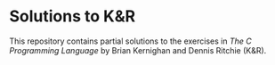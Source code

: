 # Solutions to K&R

This repository contains partial solutions to the exercises in _The C Programming Language_ by Brian Kernighan and Dennis Ritchie (K&R).

